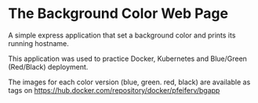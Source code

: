 # The Background Color Web Page

A simple express application that set a background color and prints its running hostname.

This application was used to practice Docker, Kubernetes and Blue/Green (Red/Black) deployment.

The images for each color version (blue, green. red, black) are available as tags on <https://hub.docker.com/repository/docker/pfeiferv/bgapp>